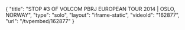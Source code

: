 {
    "title": "STOP #3 OF VOLCOM PBRJ EUROPEAN TOUR 2014 | OSLO, NORWAY",
    "type": "solo",
    "layout": "iframe-static",
    "videoId": "162877",
    "url": "\/tvpembed\/162877"
}